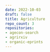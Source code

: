```yaml
---
date: 2022-10-03
draft: false
title: Agriculture
repo_count: 3
repositories:
- agecon-search
- agrirxiv
- organic-eprints
---
```



